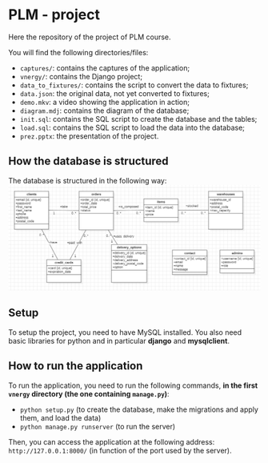 # PLM - project

Here the repository of the project of PLM course.

You will find the following directories/files:
- `captures/`: contains the captures of the application;
- `vnergy/`: contains the Django project;
- `data_to_fixtures/`: contains the script to convert the data to fixtures;
- `data.json`: the original data, not yet converted to fixtures;
- `demo.mkv`: a video showing the application in action;
- `diagram.mdj`: contains the diagram of the database;
- `init.sql`: contains the SQL script to create the database and the tables;
- `load.sql`: contains the SQL script to load the data into the database;
- `prez.pptx`: the presentation of the project.

## How the database is structured

The database is structured in the following way:
![database](captures/database.png)

## Setup

To setup the project, you need to have MySQL installed. You also need basic libraries for python and in particular **django** and **mysqlclient**.

## How to run the application

To run the application, you need to run the following commands, **in the first `vnergy` directory (the one containing `manage.py`)**:
- `python setup.py` (to create the database, make the migrations and apply them, and load the data)
- `python manage.py runserver` (to run the server)

Then, you can access the application at the following address: `http://127.0.0.1:8000/` (in function of the port used by the server).
